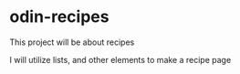# odin-recipes
This project will be about recipes

I will utilize lists, and other elements to make a recipe page